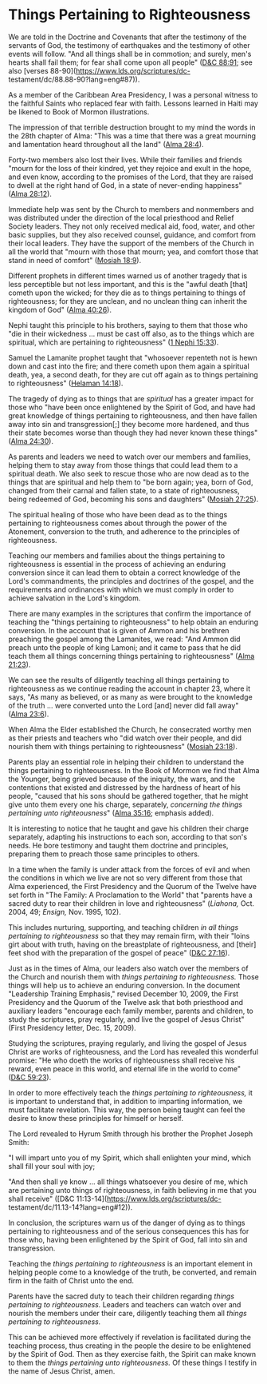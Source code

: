 # Things Pertaining to Righteousness

We are told in the Doctrine and Covenants that after the testimony of the
servants of God, the testimony of earthquakes and the testimony of other
events will follow. "And all things shall be in commotion; and surely, men's
hearts shall fail them; for fear shall come upon all people" ([D&amp;C
88:91](https://www.lds.org/scriptures/dc-testament/dc/88.91?lang=eng#90); see
also [verses 88-90](https://www.lds.org/scriptures/dc-
testament/dc/88.88-90?lang=eng#87)).

As a member of the Caribbean Area Presidency, I was a personal witness to the
faithful Saints who replaced fear with faith. Lessons learned in Haiti may be
likened to Book of Mormon illustrations.

The impression of that terrible destruction brought to my mind the words in
the 28th chapter of Alma: "This was a time that there was a great mourning and
lamentation heard throughout all the land" ([Alma
28:4](https://www.lds.org/scriptures/bofm/alma/28.4?lang=eng#3)).

Forty-two members also lost their lives. While their families and friends
"mourn for the loss of their kindred, yet they rejoice and exult in the hope,
and even know, according to the promises of the Lord, that they are raised to
dwell at the right hand of God, in a state of never-ending happiness" ([Alma
28:12](https://www.lds.org/scriptures/bofm/alma/28.12?lang=eng#11)).

Immediate help was sent by the Church to members and nonmembers and was
distributed under the direction of the local priesthood and Relief Society
leaders. They not only received medical aid, food, water, and other basic
supplies, but they also received counsel, guidance, and comfort from their
local leaders. They have the support of the members of the Church in all the
world that "mourn with those that mourn; yea, and comfort those that stand in
need of comfort" ([Mosiah
18:9](https://www.lds.org/scriptures/bofm/mosiah/18.9?lang=eng#8)).

Different prophets in different times warned us of another tragedy that is
less perceptible but not less important, and this is the "awful death [that]
cometh upon the wicked; for they die as to things pertaining to things of
righteousness; for they are unclean, and no unclean thing can inherit the
kingdom of God" ([Alma
40:26](https://www.lds.org/scriptures/bofm/alma/40.26?lang=eng#25)).

Nephi taught this principle to his brothers, saying to them that those who
"die in their wickedness ... must be cast off also, as to the things which are
spiritual, which are pertaining to righteousness" ([1 Nephi
15:33](https://www.lds.org/scriptures/bofm/1-ne/15.33?lang=eng#32)).

Samuel the Lamanite prophet taught that "whosoever repenteth not is hewn down
and cast into the fire; and there cometh upon them again a spiritual death,
yea, a second death, for they are cut off again as to things pertaining to
righteousness" ([Helaman
14:18](https://www.lds.org/scriptures/bofm/hel/14.18?lang=eng#17)).

The tragedy of dying as to things that are _spiritual_ has a greater impact
for those who "have been once enlightened by the Spirit of God, and have had
great knowledge of things pertaining to righteousness, and then have fallen
away into sin and transgression[;] they become more hardened, and thus their
state becomes worse than though they had never known these things" ([Alma
24:30](https://www.lds.org/scriptures/bofm/alma/24.30?lang=eng#29)).

As parents and leaders we need to watch over our members and families, helping
them to stay away from those things that could lead them to a spiritual death.
We also seek to rescue those who are now dead as to the things that are
spiritual and help them to "be born again; yea, born of God, changed from
their carnal and fallen state, to a state of righteousness, being redeemed of
God, becoming his sons and daughters" ([Mosiah
27:25](https://www.lds.org/scriptures/bofm/mosiah/27.25?lang=eng#24)).

The spiritual healing of those who have been dead as to the things pertaining
to righteousness comes about through the power of the Atonement, conversion to
the truth, and adherence to the principles of righteousness.

Teaching our members and families about the things pertaining to righteousness
is essential in the process of achieving an enduring conversion since it can
lead them to obtain a correct knowledge of the Lord's commandments, the
principles and doctrines of the gospel, and the requirements and ordinances
with which we must comply in order to achieve salvation in the Lord's kingdom.

There are many examples in the scriptures that confirm the importance of
teaching the "things pertaining to righteousness" to help obtain an enduring
conversion. In the account that is given of Ammon and his brethren preaching
the gospel among the Lamanites, we read: "And Ammon did preach unto the people
of king Lamoni; and it came to pass that he did teach them all things
concerning things pertaining to righteousness" ([Alma
21:23](https://www.lds.org/scriptures/bofm/alma/21.23?lang=eng#22)).

We can see the results of diligently teaching all things pertaining to
righteousness as we continue reading the account in chapter 23, where it says,
"As many as believed, or as many as were brought to the knowledge of the truth
... were converted unto the Lord [and] never did fall away" ([Alma
23:6](https://www.lds.org/scriptures/bofm/alma/23.6?lang=eng#5)).

When Alma the Elder established the Church, he consecrated worthy men as their
priests and teachers who "did watch over their people, and did nourish them
with things pertaining to righteousness" ([Mosiah
23:18](https://www.lds.org/scriptures/bofm/mosiah/23.18?lang=eng#17)).

Parents play an essential role in helping their children to understand the
things pertaining to righteousness. In the Book of Mormon we find that Alma
the Younger, being grieved because of the iniquity, the wars, and the
contentions that existed and distressed by the hardness of heart of his
people, "caused that his sons should be gathered together, that he might give
unto them every one his charge, separately, _concerning the things pertaining
unto righteousness_" ([Alma
35:16](https://www.lds.org/scriptures/bofm/alma/35.16?lang=eng#15); emphasis
added).

It is interesting to notice that he taught and gave his children their charge
separately, adapting his instructions to each son, according to that son's
needs. He bore testimony and taught them doctrine and principles, preparing
them to preach those same principles to others.

In a time when the family is under attack from the forces of evil and when the
conditions in which we live are not so very different from those that Alma
experienced, the First Presidency and the Quorum of the Twelve have set forth
in "The Family: A Proclamation to the World" that "parents have a sacred duty
to rear their children in love and righteousness" (_Liahona,_ Oct. 2004, 49;
_Ensign,_ Nov. 1995, 102).

This includes nurturing, supporting, and teaching children _in all things
pertaining to righteousness_ so that they may remain firm, with their "loins
girt about with truth, having on the breastplate of righteousness, and [their]
feet shod with the preparation of the gospel of peace" ([D&amp;C
27:16](https://www.lds.org/scriptures/dc-testament/dc/27.16?lang=eng#15)).

Just as in the times of Alma, our leaders also watch over the members of the
Church and nourish them with _things pertaining to righteousness._ Those
things will help us to achieve an enduring conversion. In the document
"Leadership Training Emphasis," revised December 10, 2009, the First
Presidency and the Quorum of the Twelve ask that both priesthood and auxiliary
leaders "encourage each family member, parents and children, to study the
scriptures, pray regularly, and live the gospel of Jesus Christ" (First
Presidency letter, Dec. 15, 2009).

Studying the scriptures, praying regularly, and living the gospel of Jesus
Christ are works of righteousness, and the Lord has revealed this wonderful
promise: "He who doeth the works of righteousness shall receive his reward,
even peace in this world, and eternal life in the world to come" ([D&amp;C
59:23](https://www.lds.org/scriptures/dc-testament/dc/59.23?lang=eng#22)).

In order to more effectively teach the _things pertaining to righteousness,_
it is important to understand that, in addition to imparting information, we
must facilitate revelation. This way, the person being taught can feel the
desire to know these principles for himself or herself.

The Lord revealed to Hyrum Smith through his brother the Prophet Joseph Smith:

"I will impart unto you of my Spirit, which shall enlighten your mind, which
shall fill your soul with joy;

"And then shall ye know ... all things whatsoever you desire of me, which are
pertaining unto things of righteousness, in faith believing in me that you
shall receive" ([D&amp;C 11:13-14](https://www.lds.org/scriptures/dc-
testament/dc/11.13-14?lang=eng#12)).

In conclusion, the scriptures warn us of the danger of dying as to things
pertaining to righteousness and of the serious consequences this has for those
who, having been enlightened by the Spirit of God, fall into sin and
transgression.

Teaching the _things pertaining to righteousness_ is an important element in
helping people come to a knowledge of the truth, be converted, and remain firm
in the faith of Christ unto the end.

Parents have the sacred duty to teach their children regarding _things
pertaining to righteousness._ Leaders and teachers can watch over and nourish
the members under their care, diligently teaching them all _things pertaining
to righteousness._

This can be achieved more effectively if revelation is facilitated during the
teaching process, thus creating in the people the desire to be enlightened by
the Spirit of God. Then as they exercise faith, the Spirit can make known to
them the _things pertaining unto righteousness._ Of these things I testify in
the name of Jesus Christ, amen.

